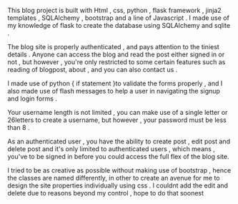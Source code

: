 This blog project is built with Html , css, python , flask framework , jinja2 templates , SQLAlchemy , bootstrap and a line of Javascript . I made use of my knowledge of flask to create the database using SQLAlchemy and sqlite .

The blog site is properly authenticated , and pays attention to the tiniest details . Anyone can access the blog and read the post either signed in or not , but however , you're only restricted to some certain features such as reading of blogpost, about , and you can also contact us .

I made use of python { if statement }to validate the forms properly , and I also made use of flash messages to help a user in navigating the signup and login forms .

Your username length is not limited , you can make use of a single letter or 26letters to create a username, but however , your password must be less than 8 .

As an authenticated user , you have the ability to create post , edit post and delete post and it's only limited to authenticated users , which means , you've to be signed in before you could access the full flex of the blog site.

I tried to be as creative as possible without making use of bootstrap , hence the classes are named differently, in other to create an avenue for me to design the site properties individually using css .
I couldnt add the edit and delete due to reasons beyond my control , hope to do that soonest
